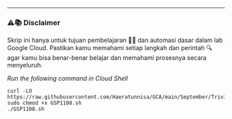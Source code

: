 ---
### ⚠️📚 Disclaimer

Skrip ini hanya untuk tujuan pembelajaran 🧑‍🎓 dan automasi dasar dalam lab Google Cloud. Pastikan kamu memahami setiap langkah dan perintah 🔍 agar kamu bisa benar-benar belajar dan memahami prosesnya secara menyeluruh.

_Run the following command in Cloud Shell_
```
curl -LO https://raw.githubusercontent.com/Haeratunnisa/GCA/main/September/Trivia%20Week%202/Monitor%20an%20Apache%20Web%20Server%20using%20Ops%20Agent/GSP1108.sh
sudo chmod +x GSP1108.sh
./GSP1108.sh
